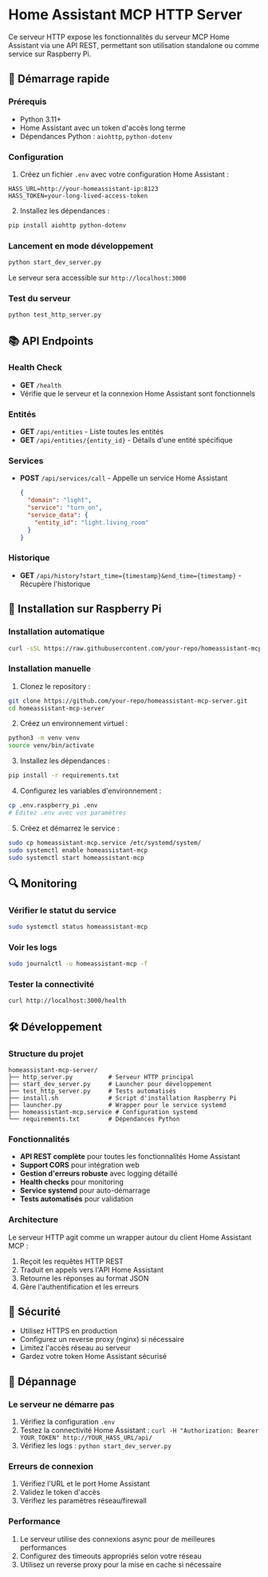 # Home Assistant MCP HTTP Server

Ce serveur HTTP expose les fonctionnalités du serveur MCP Home Assistant via une API REST, permettant son utilisation standalone ou comme service sur Raspberry Pi.

## 🚀 Démarrage rapide

### Prérequis

- Python 3.11+
- Home Assistant avec un token d'accès long terme
- Dépendances Python : `aiohttp`, `python-dotenv`

### Configuration

1. Créez un fichier `.env` avec votre configuration Home Assistant :
```env
HASS_URL=http://your-homeassistant-ip:8123
HASS_TOKEN=your-long-lived-access-token
```

2. Installez les dépendances :
```bash
pip install aiohttp python-dotenv
```

### Lancement en mode développement

```bash
python start_dev_server.py
```

Le serveur sera accessible sur `http://localhost:3000`

### Test du serveur

```bash
python test_http_server.py
```

## 📚 API Endpoints

### Health Check
- **GET** `/health`
- Vérifie que le serveur et la connexion Home Assistant sont fonctionnels

### Entités
- **GET** `/api/entities` - Liste toutes les entités
- **GET** `/api/entities/{entity_id}` - Détails d'une entité spécifique

### Services
- **POST** `/api/services/call` - Appelle un service Home Assistant
  ```json
  {
    "domain": "light",
    "service": "turn_on",
    "service_data": {
      "entity_id": "light.living_room"
    }
  }
  ```

### Historique
- **GET** `/api/history?start_time={timestamp}&end_time={timestamp}` - Récupère l'historique

## 🔧 Installation sur Raspberry Pi

### Installation automatique

```bash
curl -sSL https://raw.githubusercontent.com/your-repo/homeassistant-mcp-server/main/install.sh | bash
```

### Installation manuelle

1. Clonez le repository :
```bash
git clone https://github.com/your-repo/homeassistant-mcp-server.git
cd homeassistant-mcp-server
```

2. Créez un environnement virtuel :
```bash
python3 -m venv venv
source venv/bin/activate
```

3. Installez les dépendances :
```bash
pip install -r requirements.txt
```

4. Configurez les variables d'environnement :
```bash
cp .env.raspberry_pi .env
# Éditez .env avec vos paramètres
```

5. Créez et démarrez le service :
```bash
sudo cp homeassistant-mcp.service /etc/systemd/system/
sudo systemctl enable homeassistant-mcp
sudo systemctl start homeassistant-mcp
```

## 🔍 Monitoring

### Vérifier le statut du service
```bash
sudo systemctl status homeassistant-mcp
```

### Voir les logs
```bash
sudo journalctl -u homeassistant-mcp -f
```

### Tester la connectivité
```bash
curl http://localhost:3000/health
```

## 🛠️ Développement

### Structure du projet
```
homeassistant-mcp-server/
├── http_server.py          # Serveur HTTP principal
├── start_dev_server.py     # Launcher pour développement
├── test_http_server.py     # Tests automatisés
├── install.sh              # Script d'installation Raspberry Pi
├── launcher.py             # Wrapper pour le service systemd
├── homeassistant-mcp.service # Configuration systemd
└── requirements.txt        # Dépendances Python
```

### Fonctionnalités

- **API REST complète** pour toutes les fonctionnalités Home Assistant
- **Support CORS** pour intégration web
- **Gestion d'erreurs robuste** avec logging détaillé
- **Health checks** pour monitoring
- **Service systemd** pour auto-démarrage
- **Tests automatisés** pour validation

### Architecture

Le serveur HTTP agit comme un wrapper autour du client Home Assistant MCP :
1. Reçoit les requêtes HTTP REST
2. Traduit en appels vers l'API Home Assistant
3. Retourne les réponses au format JSON
4. Gère l'authentification et les erreurs

## 🔐 Sécurité

- Utilisez HTTPS en production
- Configurez un reverse proxy (nginx) si nécessaire
- Limitez l'accès réseau au serveur
- Gardez votre token Home Assistant sécurisé

## 🐛 Dépannage

### Le serveur ne démarre pas
1. Vérifiez la configuration `.env`
2. Testez la connectivité Home Assistant : `curl -H "Authorization: Bearer YOUR_TOKEN" http://YOUR_HASS_URL/api/`
3. Vérifiez les logs : `python start_dev_server.py`

### Erreurs de connexion
1. Vérifiez l'URL et le port Home Assistant
2. Validez le token d'accès
3. Vérifiez les paramètres réseau/firewall

### Performance
1. Le serveur utilise des connexions async pour de meilleures performances
2. Configurez des timeouts appropriés selon votre réseau
3. Utilisez un reverse proxy pour la mise en cache si nécessaire